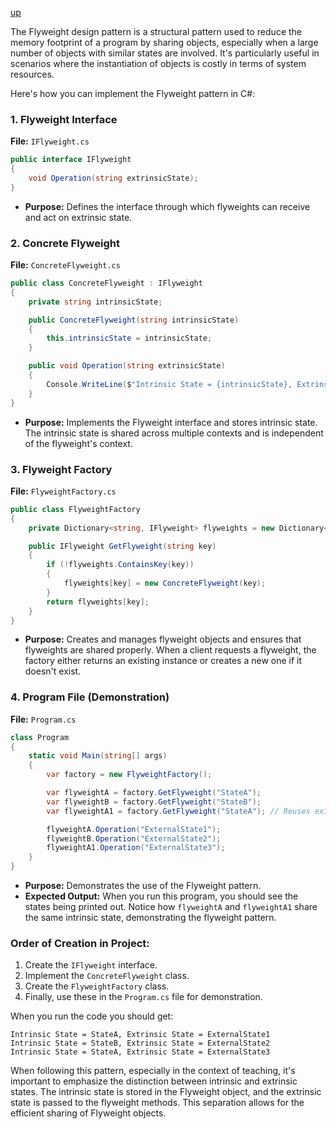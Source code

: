 [up](../README.md)

The Flyweight design pattern is a structural pattern used to reduce the memory footprint of a program by sharing objects, especially when a large number of objects with similar states are involved. It's particularly useful in scenarios where the instantiation of objects is costly in terms of system resources.

Here's how you can implement the Flyweight pattern in C#:

### 1. Flyweight Interface

**File:** `IFlyweight.cs`
```csharp
public interface IFlyweight
{
    void Operation(string extrinsicState);
}
```
- **Purpose:** Defines the interface through which flyweights can receive and act on extrinsic state.

### 2. Concrete Flyweight

**File:** `ConcreteFlyweight.cs`
```csharp
public class ConcreteFlyweight : IFlyweight
{
    private string intrinsicState;

    public ConcreteFlyweight(string intrinsicState)
    {
        this.intrinsicState = intrinsicState;
    }

    public void Operation(string extrinsicState)
    {
        Console.WriteLine($"Intrinsic State = {intrinsicState}, Extrinsic State = {extrinsicState}");
    }
}
```
- **Purpose:** Implements the Flyweight interface and stores intrinsic state. The intrinsic state is shared across multiple contexts and is independent of the flyweight's context.

### 3. Flyweight Factory

**File:** `FlyweightFactory.cs`
```csharp
public class FlyweightFactory
{
    private Dictionary<string, IFlyweight> flyweights = new Dictionary<string, IFlyweight>();

    public IFlyweight GetFlyweight(string key)
    {
        if (!flyweights.ContainsKey(key))
        {
            flyweights[key] = new ConcreteFlyweight(key);
        }
        return flyweights[key];
    }
}
```
- **Purpose:** Creates and manages flyweight objects and ensures that flyweights are shared properly. When a client requests a flyweight, the factory either returns an existing instance or creates a new one if it doesn't exist.

### 4. Program File (Demonstration)

**File:** `Program.cs`
```csharp
class Program
{
    static void Main(string[] args)
    {
        var factory = new FlyweightFactory();

        var flyweightA = factory.GetFlyweight("StateA");
        var flyweightB = factory.GetFlyweight("StateB");
        var flyweightA1 = factory.GetFlyweight("StateA"); // Reuses existing flyweight

        flyweightA.Operation("ExternalState1");
        flyweightB.Operation("ExternalState2");
        flyweightA1.Operation("ExternalState3");
    }
}
```
- **Purpose:** Demonstrates the use of the Flyweight pattern.
- **Expected Output:** When you run this program, you should see the states being printed out. Notice how `flyweightA` and `flyweightA1` share the same intrinsic state, demonstrating the flyweight pattern.

### Order of Creation in Project:

1. Create the `IFlyweight` interface.
2. Implement the `ConcreteFlyweight` class.
3. Create the `FlyweightFactory` class.
4. Finally, use these in the `Program.cs` file for demonstration.

When you run the code you should get:
```
Intrinsic State = StateA, Extrinsic State = ExternalState1
Intrinsic State = StateB, Extrinsic State = ExternalState2
Intrinsic State = StateA, Extrinsic State = ExternalState3
```


When following this pattern, especially in the context of teaching, it's important to emphasize the distinction between intrinsic and extrinsic states. The intrinsic state is stored in the Flyweight object, and the extrinsic state is passed to the flyweight methods. This separation allows for the efficient sharing of Flyweight objects.
